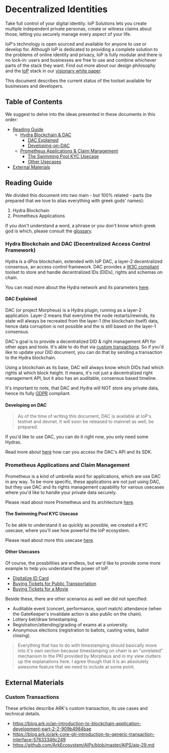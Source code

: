 # Decentralized Identities

Take full control of your digital identity. IoP Solutions lets you create multiple independent private personas, create or witness claims about those, letting you securely manage every aspect of your life.

IoP's technology is open sourced and available for anyone to use or develop for. Although IoP is dedicated to providing a complete solution to the problems of online identity and privacy, IoP is fully modular and there is no lock-in: users and businesses are free to use and combine whichever parts of the stack they want.
Find out more about our design philosophy and the [IoP](https://iop.global/) stack in our [visionary white paper](https://iop.global/whitepaper/).

This document describes the current status of the toolset available for businesses and developers.

## Table of Contents

We suggest to delve into the ideas presented in these documents in this order:

- [Reading Guide](#Reading-Guide)
  - [Hydra Blockchain & DAC](#Hydra-Blockchain-and-DAC)
      - [DAC Explained](#DAC-Explained)
      - [Developing-on-DAC](#Developing-on-DAC)
  - [Prometheus Applications & Claim Management](#Prometheus-Applications-and-Claim-Management)
      - [The Swimming Pool KYC Usecase](#The-Swimming-Pool-KYC-Usecase)
      - [Other Usecases](#Other-Usecases)
- [External Materials](#External-Materials)

## Reading Guide

We divided this document into two main - but 100% related - parts (be prepared that we love to alias everything with greek gods' names):

1. Hydra Blockchain
2. Prometheus Applications

If you don't understand a word, a phrase or you don't know which greek god is which, please consult the [glossary](glossary.md).

### Hydra Blockchain and DAC (Decentralized Access Control Framework)

Hydra is a dPos blockchain, extended with IoP DAC, a layer-2 decentralized consensus, an access control framework.
DAC provides a [W3C compliant](https://w3c.github.io/did-core/) toolset to store and handle decentralized IDs (DIDs), rights and schemas on chain.

You can read more about the Hydra network and its parameters [here](hydra_network.md).

#### DAC Explained

DAC (or project Morpheus) is a Hydra plugin, running as a layer-2 application. Layer-2 means that everytime the node restarts/rewinds, its state will always be recreated from the layer-1 (the blockchain itself) data, hence data corruption is not possible and the is still based on the layer-1 consensus.

DAC's goal is to provide a decentralized DID & right management API for other apps and tools. It's able to do that via [custom transactions](https://blog.ark.io/an-introduction-to-blockchain-application-development-part-2-2-909b4984bae). So if you'd like to update your DID document, you can do that by sending a transaction to the Hydra blockchain.

Using a blockchain as its base, DAC will always know which DIDs had which rights at which block height. It means, it's not just a decentralized right management API, but it also has an auditable, consensus based timeline.

It's important to note, that DAC and Hydra will NOT store any private data, hence its fully [GDPR](https://en.wikipedia.org/wiki/General_Data_Protection_Regulation) compliant.

#### Developing on DAC

> As of the time of writing this document, DAC is available at IoP's testnet and devnet. It will soon be released to mainnet as well, be prepared.

If you'd like to use DAC, you can do it right now, you only need some Hydras.

Read more about [here](morpheus.md) how can you access the DAC's API and its SDK.

### Prometheus Applications and Claim Management

Prometheus is a kind of umbrella word for applications, which are use DAC in any way. To be more specific, these applications are not just using DAC, but they use DAC and its rights management capability for various usecases where you'd like to handle your private data securely.

Please read about more Prometheus and its architecture [here](prometheus.md).

#### The Swimming Pool KYC Usecase

To be able to understand it as quickly as possible, we created a KYC usecase, where you'll see how powerful the IoP ecosystem.

Please read about more this usecase [here](usecases/swimming_pool.md).

#### Other Usecases

Of course, the possbilities are endless, but we'd like to provide some more example to help you understand the power of IoP.

- [Digitalize ID Card](usecases/id_card.md)
- [Buying Tickets for Public Transportation](usecases/public_transportation.md)
- [Buying Tickets for a Movie](usecases/movie_theater.md)

Beside these, there are other scenarios as well we did not specified:
- Auditable event (concert, performance, sport match) attendance (when the GateKeeper's invalidate action is also public on the chain).
- Lottery bet/draw timestamping.
- Registration/attending/grading of exams at a university.
- Anonymous elections (registration to ballots, casting votes, ballot closing).

> Everything that has to do with timestamping should basically move into it's own section because timestamping on chain is an "unrelated" mechanism to the PKI provided by Morpheus and in my view clutters up the explanations here. I agree though that it is an absolutely awesome feature that we need to include at some point.

## External Materials

### Custom Transactions

These articles describe ARK's custom transaction, its use cases and technical details.

- https://blog.ark.io/an-introduction-to-blockchain-application-development-part-2-2-909b4984bae
- https://blog.ark.io/ark-core-gti-introduction-to-generic-transaction-interface-57633346c249
- https://github.com/ArkEcosystem/AIPs/blob/master/AIPS/aip-29.md
